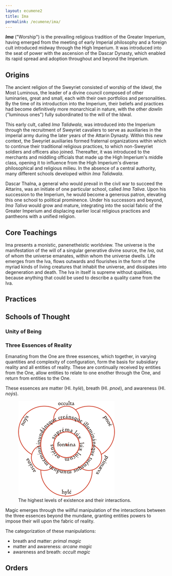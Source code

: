 ```yaml
---
layout: ecumene2
title: Ima
permalink: /ecumene/ima/
---
```


***Ima*** ("Worship") is the prevailing religious tradition of the Greater Imperium, having emerged from the meeting of early Imperial philosophy and a foreign cult introduced midway through the High Imperium. It was introduced into the seat of power with the ascension of the Dascar Dynasty, which enabled its rapid spread and adoption throughout and beyond the Imperium.

## Origins

The ancient religion of the Sweyriet consisted of worship of the *Idwal*, the Most Luminous, the leader of a divine council composed of other luminaries, great and small, each with their own portfolios and personalities. By the time of its introduction into the Imperium, their beliefs and practices had become definitively more monarchical in nature, with the other *dawlin* ("luminous ones") fully subordinated to the will of the Idwal.

This early cult, called *Ima Talidwala*, was introduced into the Imperium through the recruitment of Sweyriet cavaliers to serve as auxiliaries in the imperial army during the later years of the Attarin Dynasty. Within this new context, the Sweyriet auxiliaries formed fraternal organizations within which to continue their traditional religious practices, to which non-Sweyriet soldiers and officers also joined. Thereafter, it was introduced to the merchants and middling officials that made up the High Imperium's middle class, opening it to influence from the High Imperium's diverse philosophical and religious milieu. In the absence of a central authority, many different schools developed within *Ima Talidwala*.

Dascar Thalna, a general who would prevail in the civil war to succeed the Attarins, was an initiate of one particular school, called *Ima Taliva*. Upon his succession to the Imperium, he would become a generous patron, elevating this one school to political prominence. Under his successors and beyond, *Ima Taliva* would grow and mature, integrating into the social fabric of the Greater Imperium and displacing earlier local religious practices and pantheons with a unified religion.

## Core Teachings

Ima presents a monistic, panenetheistic worldview. The universe is the manifestation of the will of a singular generative divine source, the *Iva*, out of whom the universe emanates, within whom the universe dwells. Life emerges from the Iva, flows outwards and flourishes in the form of the myriad kinds of living creatures that inhabit the universe, and dissipates into degeneration and death. The Iva in itself is supreme without qualities, because anything that could be used to describe a quality came from the Iva.

## Practices

## Schools of Thought

### Unity of Being

### Three Essences of Reality

Emanating from the One are three essences, which together, in varying quantities and complexity of configuration, form the basis for subsidiary reality and all entities of reality. These are continually received by entities from the One, allow entities to relate to one enother through the One, and return from entities to the One.

These essences are matter (HI. *hylé*), breath (HI. *pnoé*), and awareness (HI. *noýs*).

<figure>
	<img src="/assets/img/unity-of-existence.png">
	<figcaption>The highest levels of existence and their interactions.</figcaption>
</figure>

Magic emerges through the willful manipulation of the interactions between the three essences beyond the mundane, granting entities powers to impose their will upon the fabric of reality.

The categorization of these manipulations:
- breath and matter: *primal magic*
- matter and awareness: *arcane magic*
- awareness and breath: *occult magic*

## Orders



